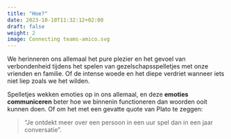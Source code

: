 ```yaml
---
title: "Hoe?"
date: 2023-10-10T11:32:12+02:00
draft: false
weight: 2
image: Connecting teams-amico.svg
---
```


We herinneren ons allemaal het pure plezier en het gevoel van verbondenheid tijdens het spelen van  gezelschapsspelletjes met onze vrienden en familie. Of de intense woede en het diepe verdriet wanneer iets niet liep zoals we het wilden.

Spelletjes wekken emoties op in ons allemaal, en deze **emoties communiceren** beter hoe we binnenin functioneren dan woorden ooit kunnen doen. Of om het met een gevatte quote van Plato te zeggen:

> “Je ontdekt meer over een persoon in een uur spel dan in een jaar conversatie”.
